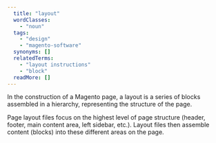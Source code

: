 ```yaml
---
  title: "layout"
  wordClasses: 
    - "noun"
  tags: 
    - "design"
    - "magento-software"
  synonyms: []
  relatedTerms: 
    - "layout instructions"
    - "block"
  readMore: []
---
```

In the construction of a Magento page, a layout is a series of blocks assembled in a hierarchy, representing the structure of the page. 

Page layout files focus on the highest level of page structure (header, footer, main content area, left sidebar, etc.). Layout files then assemble content (blocks) into these different areas on the page.

